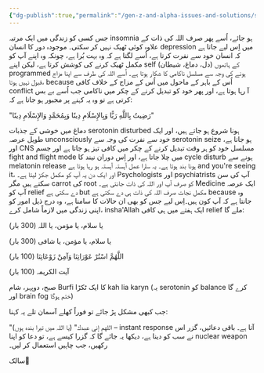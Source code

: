```yaml
---
{"dg-publish":true,"permalink":"/gen-z-and-alpha-issues-and-solutions/spiritual-healing-and-mental-turmoil/","dgPassFrontmatter":true,"noteIcon":"","created":"2025-05-09T22:26:33.874+05:00","updated":"2025-05-07T23:54:52.440+05:00"}
---
```



جس کسی کو زندگی میں ایک مرتبہ insomnia ہو جائے، اُسے پھر صرف اللہ کی ذات کے علاوہ کوئی ٹھیک نہیں کر سکتی۔ موجودہ دور کا انسان depression میں اِس لیے جاتا ہے کہ انسان خود سے نفرت کرتا ہے، اُسے لگتا ہے کہ وہ بہت بُرا ہے، چونکہ وہ اپنے آپ کو مکمل ٹھیک کرنے کی کوشش کرتا ہے، لیکن اپنے self (دل، دماغ، شیطان) کے ہاتھوں programmed ہونے کی وجہ سے مسلسل ناکامی کا شکار ہوتا ہے۔ اُسے اللہ کی طرف سے اپنا مزاج قبول نہیں ہوتا، because اُس کے باہر کے ماحول میں اُس کے مزاج کے خلاف کافی conflict آ رہا ہوتا ہے، اور پھر خود کو تبدیل کرنے کے چکر میں ناکامی جب اُسے بے بس کرتی ہے تو وہ یہ کہنے پر مجبور ہو جاتا ہے کہ:

"رَضِيتُ بِاللَّهِ رَبًّا وَبِالإِسْلَامِ دِينًا وَبِمُحَمَّدٍ وَالإِسْلَامِ دِينًا"

دماغ میں خوشی کے جذبات serotonin disturbed ہونا شروع ہو جاتے ہیں، اور ایک طویل عرصہ unconsciously خود سے نفرت کی وجہ سے serotonin seize ہو جاتا ہے، اور CNS مسلسل خود کو ہر وقت تبدیل کرنے کے چکر میں کافی تیز ہو جاتا ہے اور جسم fight and flight mode میں چلا جاتا ہے، اور اِس دوران نیند کا cycle disturb ہونے سے melatonin release ہونا بند ہوتا ہے۔ یہ سارا عمل آہستہ آہستہ ہو رہا ہوتا ہے and you're seeing it، اور ایک دن یہ آپ کو مکمل جکڑ لیتا ہے۔ Psychologists اور psychiatrists آپ کی سن سکتے ہیں مگر carrot کی root کو صرف آپ اور اللہ کی ذات جانتی ہے۔ Medicine ایک عرصہ آپ کو relief دے سکتی ہے but مکمل نجات صرف اللہ کی ذات ہی دے سکتی ہے because وہ جانتا ہے کہ آپ کون ہیں۔اِس لیے جس کو بھی ان حالات کا سامنا ہے، وہ درج ذیل امور کو اپنی زندگی میں لازماً شامل کرے، insha'Allah ایک ہفتے میں ہی کافی relief ملے گا:

یا سلام، یا مؤمن، یا اللہ (300 بار)

یا سلام، یا مؤمن، یا شافی (300 بار)

اللَّهُمَّ اسْتُرْ عَوْرَاتِنَا وَآمِنْ زَوْعَاتِنَا (100 بار)

آیت الکریمہ (100 بار)

صبح، دوپہر، شام Burfi کا ایک ٹکڑا kah lia karyn (یہ serotonin کو balance کرے گا اور brain fog ختم ہوگا)

جب کبھی مشکل پڑ جائے تو فوراً کھلے آسمان تلے یہ کہنا:

"اللهم إني عبدك" (یا اللہ میں تیرا بندہ ہوں) – instant response آتا ہے۔ باقی دعائیں، گزر اس نے سب کو دینا ہے، دیکھا یہ جائے گا کہ گزرا کیسے ہے، تو دعا کو اپنا nuclear weapon رکھیں، جب چاہیں استعمال کر لیں۔

سالک🥀